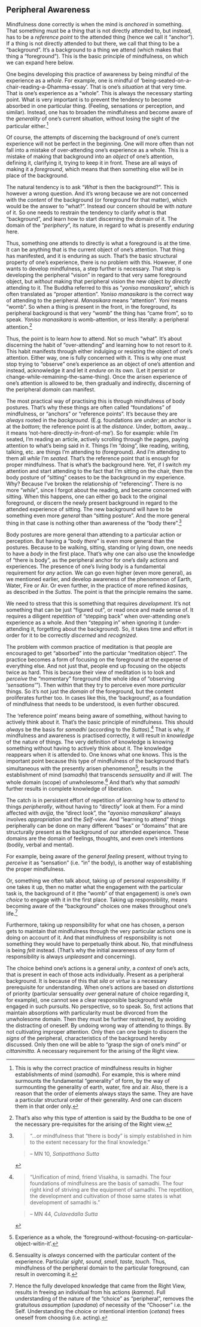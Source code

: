 ## Peripheral Awareness

Mindfulness done correctly is when the mind is _anchored_ in something. That something must be a thing that is not directly attended to, but instead, has to be a _reference point_ to the attended thing (hence we call it “anchor”). If a thing is not directly attended to but there, we call that thing to be a “background”. It’s a background to a thing we attend (which makes that thing a “foreground”). This is the basic principle of mindfulness, on which we can expand here below.

One begins developing this practice of awareness by being mindful of the experience as a _whole_. For example, one is mindful of ‘being-seated-on-a-chair-reading-a-Dhamma-essay’. That is one’s _situation_ at that very time. That is one’s experience as a “whole”. This is always the necessary starting point. What is very important is to prevent the tendency to become absorbed in one particular thing. (Feeling, sensations or perception, and similar). Instead, one has to broaden the mindfulness and become aware of the _generality_ of one’s current situation, without losing the sight of the particular either.[^1]

Of course, the attempts of discerning the background of one’s current experience will not be perfect in the beginning. One will more often than not fall into a mistake of over-attending one’s experience as a whole. This is a mistake of making that background into an _object_ of one’s attention, defining it, clarifying it, trying to keep it in front. These are all ways of making it a _foreground_, which means that then something else will be in place of the background.

The natural tendency is to ask “_What_ is then the background?”. This is however a wrong question. And it’s wrong because we are not concerned with the _content_ of the background (or foreground for that matter), which would be the answer to “what?”. Instead our concern should be with _nature_ of it. So one needs to restrain the tendency to clarify _what_ is that “background”, and learn how to start discerning the domain of it. The domain of the “_periphery_”, its nature, in regard to what is presently _enduring_ here.

Thus, something one attends to directly is what a foreground is at the time. It can be anything that is the current object of one’s attention. That thing has manifested, and it is enduring as such. That’s the basic structural property of one’s experience, there is no problem with this. However, if one wants to develop mindfulness, a step further is necessary. That step is developing the peripheral “vision” in regard to that very same foreground object, but _without_ making that peripheral vision the new object by _directly_ attending to it. The Buddha referred to this as “_yoniso manasikara_”, which is often translated as “proper attention”. _Yoniso manasikara_ is the correct way of attending to the peripheral. _Manasikara_ means “attention”. _Yoni_ means “womb”. So when a thing is present in the front, in the foreground, its peripheral background is that very “womb” the thing has “came from”, so to speak. _Yoniso manasikara_ is womb-attention, or less literally: a peripheral attention.[^2]

Thus, the point is to learn _how_ to attend. Not so much “what”. It’s about discerning the habit of “over-attending” and learning how to not resort to it. This habit manifests through either indulging or resisting the object of one’s attention. Either way, one is fully concerned with it.  This is why one must stop trying to “observe” one’s experience as an object of one’s attention and instead, acknowledge it and let it _endure_ on its own. (Let it persist or change-while-remaining-the-same-thing). Once the arisen experience of one’s attention is allowed to be, then gradually and indirectly, discerning of the peripheral _domain_ can manifest.

The most practical way of practising this is through mindfulness of body postures. That’s why these things are often called “foundations” of mindfulness, or “anchors” or “reference points”. It’s because they are _always_ rooted in the _background_. (E.g. foundations are _under_; an anchor is at the _bottom_; the  reference point is at the _distance_.  Under, bottom, away… it means ‘not-here-directly-in-front-of-me’). So for example: while I’m seated, I’m reading an article, actively scrolling through the pages, paying attention to what’s being said in it. Things I’m “doing”, like reading, writing, talking, etc. are things I’m attending to (foreground). And I’m attending to them all _while_ I’m _seated_. That’s the reference point that is enough for proper mindfulness. That is what’s the background here. Yet, if I switch my attention and start attending to the fact that I’m sitting on the chair, then the body posture of “sitting” ceases to be the background in my experience. Why? Because I’ve broken the relationship of “referencing”. There is no more “_while_”, since I forgot about the reading, and became concerned with sitting. When this happens, one can either go back to the original foreground, or discern the newly present background in regard to the attended experience of sitting. The new background will have to be something even more _general_ than “sitting posture”. And the more general thing in that case is nothing other than awareness of the “body there”.[^3]

Body postures are more general than attending to a particular action or perception. But having a “body _there_” is even more general than the postures. Because to be walking, sitting, standing or lying down, one needs to have a _body_ in the first place. That’s why one can also use the knowledge of “there is body”, as the peripheral anchor for one’s daily actions and experiences. The presence of one’s living body is a fundamental requirement for _any_ action. We can go even higher (even more general), as we mentioned earlier, and develop awareness of the phenomenon of Earth, Water, Fire or Air. Or even further, in the practice of more refined _kasinas_, as described in the _Suttas_. The point is that the principle remains the same.

We need to stress that this is something that requires _development_. It’s not something that can be just “figured out”, or read once and made sense of. It requires a diligent _repetition_ of “stepping back” when over-attending one’s experience as a whole. And then “stepping in” when ignoring it (under-attending it, forgetting about the background). So, it takes time and effort in order for it to be correctly _discerned_ and _recognized_.

The problem with common practice of meditation is that people are encouraged to get “absorbed” into the particular “meditation object”. The practice becomes a form of focusing on the foreground at the expense of everything else. And not just that, people end up focusing on the objects twice as hard. This is because their view of meditation is to look and _perceive_ the “momentary” foreground (the whole idea of “observing ‘_sensations_'”). Then within that they try to perceive even more _particular_ things. So it’s not just the _domain_ of the foreground, but the content proliferates further too. In cases like this, the ‘background’, as a foundation of mindfulness that needs to be understood, is even further obscured.

The ‘reference point’ means being aware of something, without having to actively think about it. That’s the basic principle of mindfulness. This should _always_ be the basis for _samadhi_ (according to the _Suttas_).[^4] That is why, if mindfulness and awareness is practised correctly, it  will result in _knowledge_ of the nature of things. The very definition of knowledge is knowing something without having to actively think about it. The knowledge reappears when it is attended to. One knows what one knows. This is the important point because this type of mindfulness of the background that’s simultaneous with the presently arisen phenomenon[^5], results in the establishment of mind (_samadhi_) that transcends _sensuality_ and _ill will_. The whole domain (scope) of unwholesome.[^6] And that’s why that _samadhi_ further results in complete knowledge of liberation.

The catch is in persistent effort of repetition of _learning_ how to _attend_ to things _peripherally_, without having to “directly” look at them. For a mind affected with _avijja_, the “direct look”, the “_ayoniso manasikara_” always involves _appropriation_ and the _Self-view_. And “learning to attend” things peripherally can be done on many different “bases” or “domains” that are structurally present as the background of our attended experience. These domains are the domain of feelings, thoughts, and even one’s intentions (bodily, verbal and mental).

For example, being aware of the _general feeling_ present, without trying to _perceive_ it as “sensation” (i.e. “in” the body), is another way of establishing the proper mindfulness.

Or, something we often talk about, taking up of personal _responsibility_. If one takes it up, then no matter what the engagement with the particular task is, the background of it (the “womb” of that engagement) is one’s own _choice_ to engage with it in the first place. Taking up responsibility, means becoming aware of the “background” choices one makes throughout one’s life.[^7]

Furthermore, taking up responsibility for what one has chosen, a person gets to maintain that mindfulness through the very particular actions one is doing on account of it. And that mindfulness of responsibility is not something they would have to perpetually think about. No, that mindfulness is being _felt_ instead. (That’s why the initial awareness of _any_ form of responsibility is always _unpleasant_ and concerning).

The choice behind one’s actions is a general _unity_, a _context_ of one’s acts, that is present in each of those acts individually. Present as a peripheral background. It is because of this that _sila_ or _virtue_ is a necessary prerequisite for understanding. When one’s actions are based on _distortions_ of priority (particular sensuality _over_ general nature of choice regarding it, for example), one cannot see a clear responsible background while engaged in such pursuits. No perspective, so to speak. So, first actions that maintain absorptions with particularity must be divorced from the unwholesome domain. Then they must be further restrained, by avoiding the distracting of oneself. By undoing wrong way of attending to things. By not cultivating improper attention. Only then can one begin to discern the _signs_ of the peripheral, characteristics of the background hereby discussed. Only then one will be able to “grasp the sign of one’s mind” or _cittanimitta_. A necessary requirement for the arising of the Right view.

[^1]: This is why the correct practice of mindfulness results in higher establishments of mind (_samadhi_). For example, this is where mind surmounts the fundamental “generality” of form, by the way of surmounting the generality of earth, water, fire and air. Also, there is a reason that the order of elements always stays the same. They are have a particular structural order of their generality. And one can discern them in that order only.

[^2]: That’s also why this type of attention is said by the Buddha to be one of the necessary pre-requisites for the arising of the Right view.

[^3]: >“…or mindfulness that “there is body” is simply established in him to the extent necessary for the final knowledge.” 

	>– MN 10, _Satipatthana Sutta_

[^4]: >“Unification of mind, friend Visakha, is samadhi. The four foundations of mindfulness are the basis of samadhi. The four right kind of striving are the equipment of samadhi. The repetition, the development and cultivation of those same states is what development of samadhi is.” 

	>– MN 44, _Culavedalla Sutta_

[^5]: Experience as a whole, the ‘foreground-without-focusing-on-particular-object-witin-it’.

[^6]: Sensuality is _always_ concerned with the particular content of the experience. Particular _sight_, _sound_, _smell_, _taste_, _touch_. Thus, mindfulness of the peripheral domain to the particular foreground, can result in overcoming it.

[^7]: Hence the fully developed knowledge that came from the Right View, results in freeing an individual from his actions (_kamma_). Full understanding of the nature of the “choice” as “peripheral”, removes the gratuitous _assumption_ (_upadana_) of necessity of the “Chooser” i.e. the Self. Understanding the choice or intentional intention (_cetana_) frees oneself from choosing (i.e. acting).